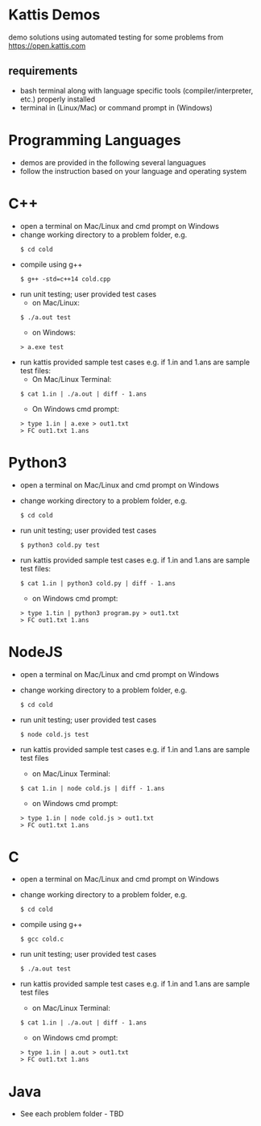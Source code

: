 # Kattis Demos

demo solutions using automated testing for some problems from https://open.kattis.com

## requirements

-   bash terminal along with language specific tools (compiler/interpreter, etc.) properly installed
-   terminal in (Linux/Mac) or command prompt in (Windows)

# Programming Languages
- demos are provided in the following several languagues
- follow the instruction based on your language and operating system

# C++

-   open a terminal on Mac/Linux and cmd prompt on Windows
-   change working directory to a problem folder, e.g.
    ```
    $ cd cold
    ```
-   compile using g++
    ```
    $ g++ -std=c++14 cold.cpp
    ```
-   run unit testing; user provided test cases
    - on Mac/Linux:
    ```
    $ ./a.out test
    ```
    - on Windows:
    ```
    > a.exe test
    ```
-   run kattis provided sample test cases e.g. if 1.in and 1.ans are sample test files:
    - On Mac/Linux Terminal:
    ```
    $ cat 1.in | ./a.out | diff - 1.ans
    ```
    - On Windows cmd prompt:
    ```
    > type 1.in | a.exe > out1.txt
    > FC out1.txt 1.ans
    ```

# Python3

-   open a terminal on Mac/Linux and cmd prompt on Windows

-   change working directory to a problem folder, e.g.
    ```
    $ cd cold
    ```
-   run unit testing; user provided test cases
    ```
    $ python3 cold.py test
    ```
-   run kattis provided sample test cases e.g. if 1.in and 1.ans are sample test files:
    ```
    $ cat 1.in | python3 cold.py | diff - 1.ans
    ```
    - on Windows cmd prompt:
    ```
    > type 1.tin | python3 program.py > out1.txt
    > FC out1.txt 1.ans
    ```

# NodeJS

-   open a terminal on Mac/Linux and cmd prompt on Windows

-   change working directory to a problem folder, e.g.
    ```
    $ cd cold
    ```
-   run unit testing; user provided test cases
    ```
    $ node cold.js test
    ```
-   run kattis provided sample test cases e.g. if 1.in and 1.ans are sample test files
    - on Mac/Linux Terminal:
    ```
    $ cat 1.in | node cold.js | diff - 1.ans
    ```
    - on Windows cmd prompt:
    ```
    > type 1.in | node cold.js > out1.txt
    > FC out1.txt 1.ans
    ```

# C

-   open a terminal on Mac/Linux and cmd prompt on Windows

-   change working directory to a problem folder, e.g.
    ```
    $ cd cold
    ```
-   compile using g++
    ```
    $ gcc cold.c
    ```
-   run unit testing; user provided test cases
    ```
    $ ./a.out test
    ```
-   run kattis provided sample test cases e.g. if 1.in and 1.ans are sample test files
    - on Mac/Linux Terminal:
    ```
    $ cat 1.in | ./a.out | diff - 1.ans
    ```
    - on Windows cmd prompt:
    ```
    > type 1.in | a.out > out1.txt
    > FC out1.txt 1.ans
    ```

# Java

-   See each problem folder - TBD
